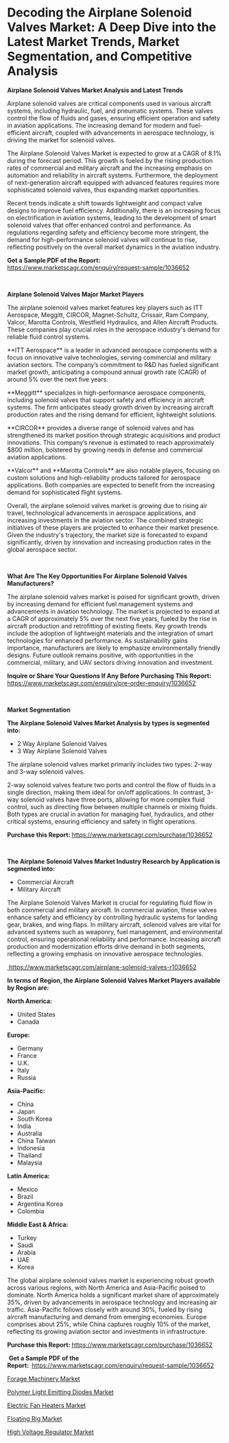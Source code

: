 <p><h1>Decoding the Airplane Solenoid Valves Market: A Deep Dive into the Latest Market Trends, Market Segmentation, and Competitive Analysis</h1></p><p><strong>Airplane Solenoid Valves Market Analysis and Latest Trends</strong></p>
<p><p>Airplane solenoid valves are critical components used in various aircraft systems, including hydraulic, fuel, and pneumatic systems. These valves control the flow of fluids and gases, ensuring efficient operation and safety in aviation applications. The increasing demand for modern and fuel-efficient aircraft, coupled with advancements in aerospace technology, is driving the market for solenoid valves.</p><p>The Airplane Solenoid Valves Market is expected to grow at a CAGR of 8.1% during the forecast period. This growth is fueled by the rising production rates of commercial and military aircraft and the increasing emphasis on automation and reliability in aircraft systems. Furthermore, the deployment of next-generation aircraft equipped with advanced features requires more sophisticated solenoid valves, thus expanding market opportunities.</p><p>Recent trends indicate a shift towards lightweight and compact valve designs to improve fuel efficiency. Additionally, there is an increasing focus on electrification in aviation systems, leading to the development of smart solenoid valves that offer enhanced control and performance. As regulations regarding safety and efficiency become more stringent, the demand for high-performance solenoid valves will continue to rise, reflecting positively on the overall market dynamics in the aviation industry.</p></p>
<p><strong>Get a Sample PDF of the Report:&nbsp;</strong> <a href="https://www.marketscagr.com/enquiry/request-sample/1036652?utm_campaign=1126&utm_medium=2&utm_source=Github&utm_content=ia&utm_term=26122024&utm_id=airplane-solenoid-valves">https://www.marketscagr.com/enquiry/request-sample/1036652</a></p>
<p>&nbsp;</p>
<p><strong>Airplane Solenoid Valves Major Market Players</strong></p>
<p><p>The airplane solenoid valves market features key players such as ITT Aerospace, Meggitt, CIRCOR, Magnet-Schultz, Crissair, Ram Company, Valcor, Marotta Controls, Westfield Hydraulics, and Allen Aircraft Products. These companies play crucial roles in the aerospace industry's demand for reliable fluid control systems.</p><p>**ITT Aerospace** is a leader in advanced aerospace components with a focus on innovative valve technologies, serving commercial and military aviation sectors. The company’s commitment to R&D has fueled significant market growth, anticipating a compound annual growth rate (CAGR) of around 5% over the next five years.</p><p>**Meggitt** specializes in high-performance aerospace components, including solenoid valves that support safety and efficiency in aircraft systems. The firm anticipates steady growth driven by increasing aircraft production rates and the rising demand for efficient, lightweight solutions. </p><p>**CIRCOR** provides a diverse range of solenoid valves and has strengthened its market position through strategic acquisitions and product innovations. This company’s revenue is estimated to reach approximately $800 million, bolstered by growing needs in defense and commercial aviation applications.</p><p>**Valcor** and **Marotta Controls** are also notable players, focusing on custom solutions and high-reliability products tailored for aerospace applications. Both companies are expected to benefit from the increasing demand for sophisticated flight systems.</p><p>Overall, the airplane solenoid valves market is growing due to rising air travel, technological advancements in aerospace applications, and increasing investments in the aviation sector. The combined strategic initiatives of these players are projected to enhance their market presence. Given the industry's trajectory, the market size is forecasted to expand significantly, driven by innovation and increasing production rates in the global aerospace sector.</p></p>
<p>&nbsp;</p>
<p><strong>What Are The Key Opportunities For Airplane Solenoid Valves Manufacturers?</strong></p>
<p><p>The airplane solenoid valves market is poised for significant growth, driven by increasing demand for efficient fuel management systems and advancements in aviation technology. The market is projected to expand at a CAGR of approximately 5% over the next five years, fueled by the rise in aircraft production and retrofitting of existing fleets. Key growth trends include the adoption of lightweight materials and the integration of smart technologies for enhanced performance. As sustainability gains importance, manufacturers are likely to emphasize environmentally friendly designs. Future outlook remains positive, with opportunities in the commercial, military, and UAV sectors driving innovation and investment.</p></p>
<p><strong>Inquire or Share Your Questions If Any Before Purchasing This Report:</strong> <a href="https://www.marketscagr.com/enquiry/pre-order-enquiry/1036652?utm_campaign=1126&utm_medium=2&utm_source=Github&utm_content=ia&utm_term=26122024&utm_id=airplane-solenoid-valves">https://www.marketscagr.com/enquiry/pre-order-enquiry/1036652</a></p>
<p>&nbsp;</p>
<p><strong>Market Segmentation</strong></p>
<p><strong>The Airplane Solenoid Valves Market Analysis by types is segmented into:</strong></p>
<p><ul><li>2 Way Airplane Solenoid Valves</li><li>3 Way Airplane Solenoid Valves</li></ul></p>
<p><p>The airplane solenoid valves market primarily includes two types: 2-way and 3-way solenoid valves. </p><p>2-way solenoid valves feature two ports and control the flow of fluids in a single direction, making them ideal for on/off applications. In contrast, 3-way solenoid valves have three ports, allowing for more complex fluid control, such as directing flow between multiple channels or mixing fluids. Both types are crucial in aviation for managing fuel, hydraulics, and other critical systems, ensuring efficiency and safety in flight operations.</p></p>
<p><strong>Purchase this Report:&nbsp;</strong><a href="https://www.marketscagr.com/purchase/1036652?utm_campaign=1126&utm_medium=2&utm_source=Github&utm_content=ia&utm_term=26122024&utm_id=airplane-solenoid-valves">https://www.marketscagr.com/purchase/1036652</a></p>
<p>&nbsp;</p>
<p><strong>The Airplane Solenoid Valves Market Industry Research by Application is segmented into:</strong></p>
<p><ul><li>Commercial Aircraft</li><li>Military Aircraft</li></ul></p>
<p><p>The Airplane Solenoid Valves Market is crucial for regulating fluid flow in both commercial and military aircraft. In commercial aviation, these valves enhance safety and efficiency by controlling hydraulic systems for landing gear, brakes, and wing flaps. In military aircraft, solenoid valves are vital for advanced systems such as weaponry, fuel management, and environmental control, ensuring operational reliability and performance. Increasing aircraft production and modernization efforts drive demand in both segments, reflecting a growing emphasis on innovative aerospace technologies.</p></p>
<p><a href="https://www.marketscagr.com/airplane-solenoid-valves-r1036652?utm_campaign=1126&utm_medium=2&utm_source=Github&utm_content=ia&utm_term=26122024&utm_id=airplane-solenoid-valves">&nbsp;https://www.marketscagr.com/airplane-solenoid-valves-r1036652</a></p>
<p><strong>In terms of Region, the Airplane Solenoid Valves Market Players available by Region are:</strong></p>
<p>
    <p> <strong> North America: </strong>
        <ul>
            <li>United States</li>
            <li>Canada</li>
        </ul>
        </p> 
    <p> <strong> Europe: </strong>
        <ul>
            <li>Germany</li>
            <li>France</li>
            <li>U.K.</li>
            <li>Italy</li>
            <li>Russia</li>
        </ul>
        </p> 
    <p> <strong> Asia-Pacific: </strong>
        <ul>
            <li>China</li>
            <li>Japan</li>
            <li>South Korea</li>
            <li>India</li>
            <li>Australia</li>
            <li>China Taiwan</li>
            <li>Indonesia</li>
            <li>Thailand</li>
            <li>Malaysia</li>
        </ul>
        </p> 
    <p> <strong> Latin America: </strong>
        <ul>
            <li>Mexico</li>
            <li>Brazil</li>
            <li>Argentina Korea</li>
            <li>Colombia</li>
        </ul>
        </p> 
    <p> <strong> Middle East & Africa: </strong>
        <ul>
            <li>Turkey</li>
            <li>Saudi</li>
            <li>Arabia</li>
            <li>UAE</li>
            <li>Korea</li>
        </ul>
    </p>
    </p>
<p><p>The global airplane solenoid valves market is experiencing robust growth across various regions, with North America and Asia-Pacific poised to dominate. North America holds a significant market share of approximately 35%, driven by advancements in aerospace technology and increasing air traffic. Asia-Pacific follows closely with around 30%, fueled by rising aircraft manufacturing and demand from emerging economies. Europe comprises about 25%, while China captures roughly 10% of the market, reflecting its growing aviation sector and investments in infrastructure.</p></p>
<p><strong>Purchase this Report: </strong><a href="https://www.marketscagr.com/purchase/1036652?utm_campaign=1126&utm_medium=2&utm_source=Github&utm_content=ia&utm_term=26122024&utm_id=airplane-solenoid-valves">https://www.marketscagr.com/purchase/1036652</a></p>
<p>&nbsp;<strong>Get a Sample PDF of the Report:&nbsp;&nbsp;</strong><a href="https://www.marketscagr.com/enquiry/request-sample/1036652?utm_campaign=1126&utm_medium=2&utm_source=Github&utm_content=ia&utm_term=26122024&utm_id=airplane-solenoid-valves">https://www.marketscagr.com/enquiry/request-sample/1036652</a></p>
<p><strong></strong></p>
<p><p><a href="https://www.linkedin.com/pulse/exploring-growth-potential-forage-machinery-market-key-insights-0houf?utm_campaign=1126&utm_medium=2&utm_source=Github&utm_content=ia&utm_term=26122024&utm_id=airplane-solenoid-valves">Forage Machinery Market</a></p><p><a href="https://www.linkedin.com/pulse/polymer-light-emitting-diodes-market-outlook-from-2024--uo2vf?utm_campaign=1126&utm_medium=2&utm_source=Github&utm_content=ia&utm_term=26122024&utm_id=airplane-solenoid-valves">Polymer Light Emitting Diodes Market</a></p><p><a href="https://www.linkedin.com/pulse/electric-fan-heaters-market-research-key-insights-driving-growth-gldbf?utm_campaign=1126&utm_medium=2&utm_source=Github&utm_content=ia&utm_term=26122024&utm_id=airplane-solenoid-valves">Electric Fan Heaters Market</a></p><p><a href="https://www.linkedin.com/pulse/floating-rig-market-trends-detailed-study-its-segmentation-yzx9f?utm_campaign=1126&utm_medium=2&utm_source=Github&utm_content=ia&utm_term=26122024&utm_id=airplane-solenoid-valves">Floating Rig Market</a></p><p><a href="https://www.linkedin.com/pulse/in-depth-analysis-size-high-voltage-regulator-market-its-efoxf?utm_campaign=1126&utm_medium=2&utm_source=Github&utm_content=ia&utm_term=26122024&utm_id=airplane-solenoid-valves">High Voltage Regulator Market</a></p></p>